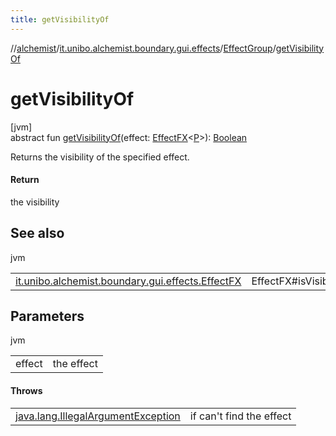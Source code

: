 ```yaml
---
title: getVisibilityOf
---
```

//[alchemist](../../../index.html)/[it.unibo.alchemist.boundary.gui.effects](../index.html)/[EffectGroup](index.html)/[getVisibilityOf](get-visibility-of.html)



# getVisibilityOf



[jvm]\
abstract fun [getVisibilityOf](get-visibility-of.html)(effect: [EffectFX](../-effect-f-x/index.html)<[P](../../it.unibo.alchemist.boundary.gui.effects.json/-effect-group-adapter/index.html)>): [Boolean](https://kotlinlang.org/api/latest/jvm/stdlib/kotlin/-boolean/index.html)



Returns the visibility of the specified effect.



#### Return



the visibility



## See also


jvm

| | |
|---|---|
| [it.unibo.alchemist.boundary.gui.effects.EffectFX](../-effect-f-x/is-visible.html) | EffectFX#isVisible() |



## Parameters


jvm

| | |
|---|---|
| effect | the effect |



#### Throws


| | |
|---|---|
| [java.lang.IllegalArgumentException](https://docs.oracle.com/javase/8/docs/api/java/lang/IllegalArgumentException.html) | if can't find the effect |



